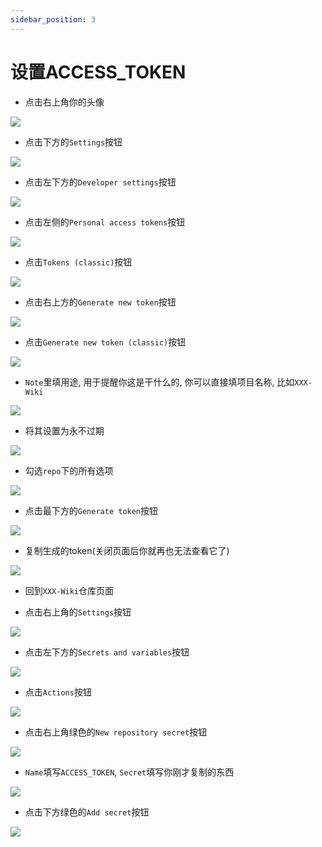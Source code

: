 ```yaml
---
sidebar_position: 3
---
```


# 设置ACCESS_TOKEN

* 点击右上角你的头像

![](_images/Github头像.png)

* 点击下方的`Settings`按钮

![](_images/头像后Settings按钮.png)

* 点击左下方的`Developer settings`按钮

![](_images/DeveloperSettings.png)

* 点击左侧的`Personal access tokens`按钮

![](_images/PersonalAccessTokens.png)

* 点击`Tokens (classic)`按钮

![](_images/TokensClassic.png)

* 点击右上方的`Generate new token`按钮

![](_images/GenerateNewToken.png)

* 点击`Generate new token (classic)`按钮

![](_images/GenerateNewTokenClassic.png)

* `Note`里填用途, 用于提醒你这是干什么的, 你可以直接填项目名称, 比如`XXX-Wiki`

![](_images/Note.png)

* 将其设置为永不过期

![](_images/永不过期.png)

* 勾选`repo`下的所有选项

![](_images/repo.png)

* 点击最下方的`Generate token`按钮

![](_images/generate.png)

* 复制生成的token(关闭页面后你就再也无法查看它了)

![](_images/token.png)

* 回到`XXX-Wiki`仓库页面

* 点击右上角的`Settings`按钮

![](_images/Settings.png)

* 点击左下方的`Secrets and variables`按钮

![](_images/SecretsAndVariables.png)

* 点击`Actions`按钮

![](_images/Actions.png)

* 点击右上角绿色的`New repository secret`按钮

![](_images/NewRepositorySecret.png)

* `Name`填写`ACCESS_TOKEN`, `Secret`填写你刚才复制的东西

![](_images/ACCESS_TOKEN.png)

* 点击下方绿色的`Add secret`按钮

![](_images/AddSecret.png)
